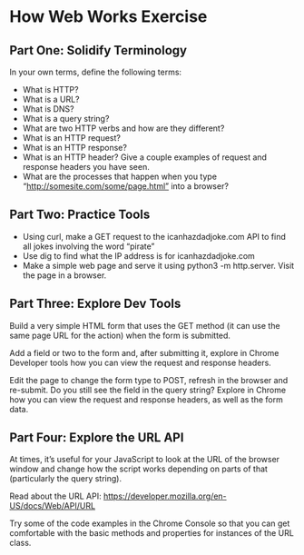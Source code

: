 # How Web Works Exercise
## Part One: Solidify Terminology
In your own terms, define the following terms:
- What is HTTP?
- What is a URL?
- What is DNS?
- What is a query string?
- What are two HTTP verbs and how are they different?
- What is an HTTP request?
- What is an HTTP response?
- What is an HTTP header? Give a couple examples of request and response headers you have seen.
- What are the processes that happen when you type “http://somesite.com/some/page.html” into a browser?

## Part Two: Practice Tools
- Using curl, make a GET request to the icanhazdadjoke.com API to find all jokes involving the word “pirate”
- Use dig to find what the IP address is for icanhazdadjoke.com
- Make a simple web page and serve it using python3 -m http.server. Visit the page in a browser.

## Part Three: Explore Dev Tools
Build a very simple HTML form that uses the GET method (it can use the same page URL for the action) when the form is submitted.

Add a field or two to the form and, after submitting it, explore in Chrome Developer tools how you can view the request and response headers.

Edit the page to change the form type to POST, refresh in the browser and re-submit. Do you still see the field in the query string? Explore in Chrome how you can view the request and response headers, as well as the form data.

## Part Four: Explore the URL API
At times, it’s useful for your JavaScript to look at the URL of the browser window and change how the script works depending on parts of that (particularly the query string).

Read about the URL API: https://developer.mozilla.org/en-US/docs/Web/API/URL

Try some of the code examples in the Chrome Console so that you can get comfortable with the basic methods and properties for instances of the URL class.

